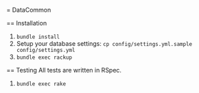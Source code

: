 = DataCommon

== Installation
1. `bundle install`
2. Setup your database settings: `cp config/settings.yml.sample config/settings.yml`
3. `bundle exec rackup`

== Testing
All tests are written in RSpec.
1. `bundle exec rake`

